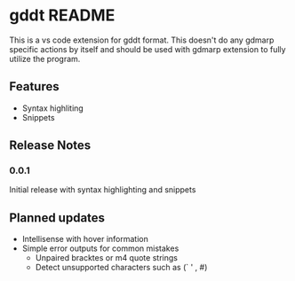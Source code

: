 # gddt README

This is a vs code extension for gddt format. This doesn't do any gdmarp
specific actions by itself and should be used with gdmarp extension to fully
utilize the program.

## Features

- Syntax highliting
- Snippets

## Release Notes

### 0.0.1

Initial release with syntax highlighting and snippets

## Planned updates

- Intellisense with hover information
- Simple error outputs for common mistakes
	- Unpaired bracktes or m4 quote strings
	- Detect unsupported characters such as (` ' , #)
